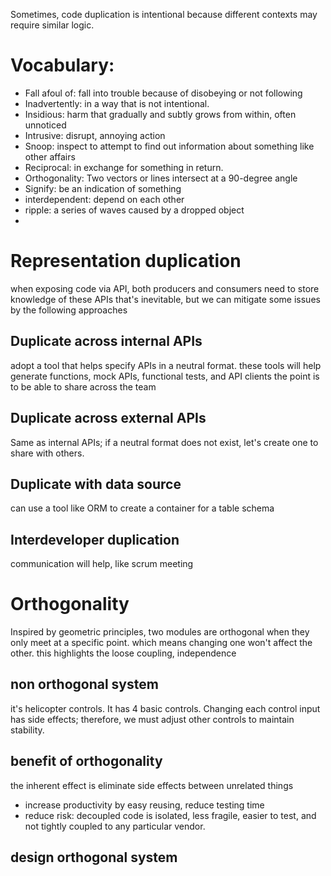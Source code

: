 Sometimes, code duplication is intentional because different contexts may require similar logic.
# Vocabulary:
- Fall afoul of: fall into trouble because of disobeying or not following
- Inadvertently: in a way that is not intentional.
- Insidious: harm that gradually and subtly grows from within, often unnoticed
- Intrusive: disrupt, annoying action
- Snoop: inspect to attempt to find out information about something like other affairs
- Reciprocal: in exchange for something in return.
- Orthogonality: Two vectors or lines intersect at a 90-degree angle
- Signify: be an indication of something
- interdependent: depend on each other
- ripple: a series of waves caused by a dropped object
- 

# Representation duplication
when exposing code via API, both producers and consumers need to store knowledge of these APIs
that's inevitable, but we can mitigate some issues by the following approaches
## Duplicate across internal APIs
adopt a tool that helps specify APIs in a neutral format.
these tools will help generate functions, mock APIs, functional tests, and API clients
the point is to be able to share across the team

## Duplicate across external APIs
Same as internal APIs; if a neutral format does not exist, let's create one to share with others.
## Duplicate with data source
can use a tool like ORM to create a container for a table schema

## Interdeveloper duplication
communication will help, like scrum meeting

# Orthogonality
Inspired by geometric principles, two modules are orthogonal when they only meet at a specific point.
which means changing one won't affect the other.
this highlights the loose coupling, independence

## non orthogonal system
it's helicopter controls. It has 4 basic controls.
Changing each control input has side effects; therefore, we must adjust other controls to maintain stability.
## benefit of orthogonality
the inherent effect is eliminate side effects between unrelated things
- increase productivity by easy reusing, reduce testing time
- reduce risk: decoupled code is isolated, less fragile, easier to test, and not tightly coupled to any particular vendor.
## design orthogonal system

